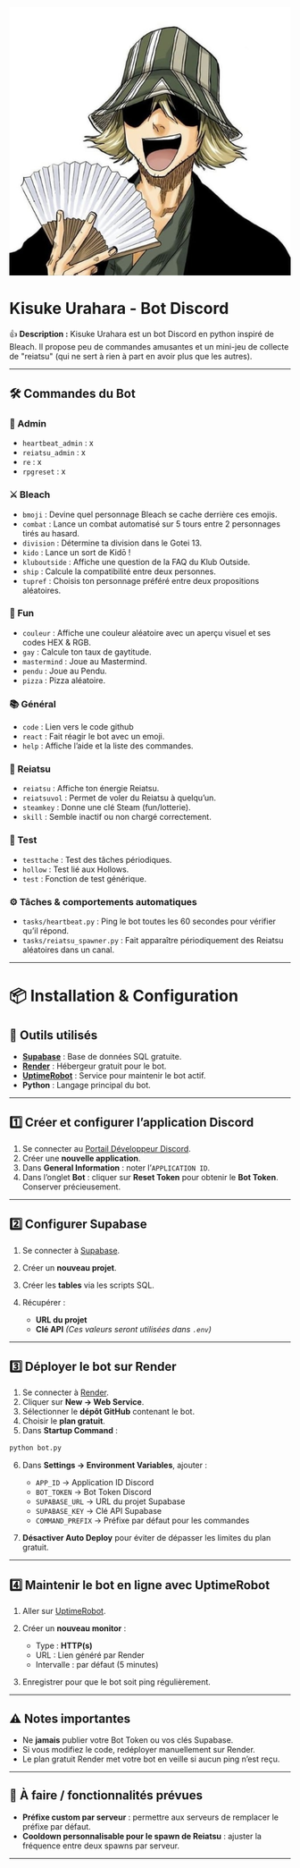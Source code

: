 ![kisuke](assets/kisuke.jpg)

# Kisuke Urahara - Bot Discord

👍 **Description :** Kisuke Urahara est un bot Discord en python inspiré de Bleach. Il propose peu de commandes amusantes et un mini-jeu de collecte de "reiatsu" (qui ne sert à rien à part en avoir plus que les autres).

---

## 🛠️ Commandes du Bot


### 👑 Admin

* `heartbeat_admin` : x
* `reiatsu_admin` : x
* `re` : x
* `rpgreset` : x


### ⚔️ Bleach

* `bmoji` : Devine quel personnage Bleach se cache derrière ces emojis.
* `combat` : Lance un combat automatisé sur 5 tours entre 2 personnages tirés au hasard.
* `division` : Détermine ta division dans le Gotei 13.
* `kido` : Lance un sort de Kidō !
* `kluboutside` : Affiche une question de la FAQ du Klub Outside.
* `ship` : Calcule la compatibilité entre deux personnes.
* `tupref` : Choisis ton personnage préféré entre deux propositions aléatoires.

### 🎉 Fun

* `couleur` : Affiche une couleur aléatoire avec un aperçu visuel et ses codes HEX & RGB.
* `gay` : Calcule ton taux de gaytitude.
* `mastermind` : Joue au Mastermind.
* `pendu` : Joue au Pendu.
* `pizza` : Pizza aléatoire.

### 📚 Général

* `code` : Lien vers le code github
* `react` : Fait réagir le bot avec un emoji.
* `help` : Affiche l’aide et la liste des commandes.

### 🔮 Reiatsu

* `reiatsu` : Affiche ton énergie Reiatsu.
* `reiatsuvol` : Permet de voler du Reiatsu à quelqu’un.
* `steamkey` : Donne une clé Steam (fun/lotterie).
* `skill` : Semble inactif ou non chargé correctement.

### 🧪 Test

* `testtache` : Test des tâches périodiques.
* `hollow` : Test lié aux Hollows.
* `test` : Fonction de test générique.

### ⚙️ Tâches & comportements automatiques

* `tasks/heartbeat.py` : Ping le bot toutes les 60 secondes pour vérifier qu’il répond.
* `tasks/reiatsu_spawner.py` : Fait apparaître périodiquement des Reiatsu aléatoires dans un canal.

---

# 📦 Installation & Configuration

## 🚀 Outils utilisés

* **[Supabase](https://supabase.com/)** : Base de données SQL gratuite.
* **[Render](https://render.com/)** : Hébergeur gratuit pour le bot.
* **[UptimeRobot](https://uptimerobot.com/)** : Service pour maintenir le bot actif.
* **Python** : Langage principal du bot.

---

## 1️⃣ Créer et configurer l’application Discord

1. Se connecter au [Portail Développeur Discord](https://discord.com/developers/applications).
2. Créer une **nouvelle application**.
3. Dans **General Information** : noter l’`APPLICATION ID`.
4. Dans l’onglet **Bot** : cliquer sur **Reset Token** pour obtenir le **Bot Token**. Conserver précieusement.

---

## 2️⃣ Configurer Supabase

1. Se connecter à [Supabase](https://supabase.com/).
2. Créer un **nouveau projet**.
3. Créer les **tables** via les scripts SQL.
4. Récupérer :

   * **URL du projet**
   * **Clé API**
     *(Ces valeurs seront utilisées dans `.env`)*

---

## 3️⃣ Déployer le bot sur Render

1. Se connecter à [Render](https://render.com/).
2. Cliquer sur **New → Web Service**.
3. Sélectionner le **dépôt GitHub** contenant le bot.
4. Choisir le **plan gratuit**.
5. Dans **Startup Command** :

```bash
python bot.py
```

6. Dans **Settings → Environment Variables**, ajouter :

   * `APP_ID` → Application ID Discord
   * `BOT_TOKEN` → Bot Token Discord
   * `SUPABASE_URL` → URL du projet Supabase
   * `SUPABASE_KEY` → Clé API Supabase
   * `COMMAND_PREFIX` → Préfixe par défaut pour les commandes
7. **Désactiver Auto Deploy** pour éviter de dépasser les limites du plan gratuit.

---

## 4️⃣ Maintenir le bot en ligne avec UptimeRobot

1. Aller sur [UptimeRobot](https://uptimerobot.com/).
2. Créer un **nouveau monitor** :

   * Type : **HTTP(s)**
   * URL : Lien généré par Render
   * Intervalle : par défaut (5 minutes)
3. Enregistrer pour que le bot soit ping régulièrement.

---

## ⚠️ Notes importantes

* Ne **jamais** publier votre Bot Token ou vos clés Supabase.
* Si vous modifiez le code, redéployer manuellement sur Render.
* Le plan gratuit Render met votre bot en veille si aucun ping n’est reçu.

---

## 📝 À faire / fonctionnalités prévues

* **Préfixe custom par serveur** : permettre aux serveurs de remplacer le préfixe par défaut.
* **Cooldown personnalisable pour le spawn de Reiatsu** : ajuster la fréquence entre deux spawns par serveur.

---

